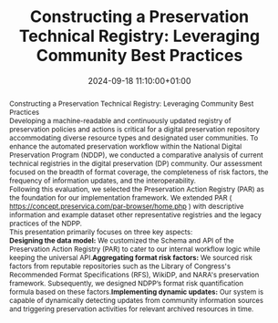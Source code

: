 ---
abstract: "Constructing a Preservation Technical Registry: Leveraging Community Best
  Practices\n\nDeveloping a machine-readable and continuously updated registry of
  preservation policies and actions is critical for a digital preservation repository
  accommodating diverse resource types and designated user communities. To enhance
  the automated preservation workflow within the National Digital Preservation Program
  (NDDP), we conducted a comparative analysis of current technical registries in the
  digital preservation (DP) community. Our assessment focused on the breadth of format
  coverage, the completeness of risk factors, the frequency of information updates,
  and the interoperability. \n\nFollowing this evaluation, we selected the Preservation
  Action Registry (PAR) as the foundation for our implementation framework. We extended
  PAR ( https://concept.preservica.com/par-browser/home.php ) with descriptive information
  and example dataset other representative registries and the legacy practices of
  the NDPP.\n\nThis presentation primarily focuses on three key aspects:\n1.\t**Designing
  the data model:** We customized the Schema and API of the Preservation Action Registry
  (PAR) to cater to our internal workflow logic while keeping the universal API.\n2.\t**Aggregating
  format risk factors:** We sourced risk factors from reputable repositories such
  as the Library of Congress's Recommended Format Specifications (RFS), WikiDP, and
  NARA's preservation framework. Subsequently, we designed NDPP’s format risk quantification
  formula based on these factors. \n3.\t**Implementing dynamic updates:** Our system
  is capable of dynamically detecting updates from community information sources and
  triggering preservation activities for relevant archived resources in time."
creators:
- Lu Wang
date: 2024-09-18 11:10:00+01:00
document_url: https://doi.org/10.5281/zenodo.13738633
grand_parent: iPRES
institutions: []
keywords:
- approaches to preservation
- start 2 preserve
landing_page_url: https://zenodo.org/records/13738633
language: eng
layout: publication
license: Creative Commons Zero (CC0-1.0)
notes_url: https://docs.google.com/document/d/1FD-lIrViKGWNpBR8inlhbkoudzx4OqY7IM5C7anGIn0/edit#heading=h.aar4tupij1po
parent: iPRES 2024
publication_type: lightning talk
size: null
slides_url: https://zenodo.org/records/13761402
source_name: iPRES
stream_url: https://www.archief.vlaanderen.be/archief/records/dossiers/5acb210228ce4315ae650812d056a482329eb83ed2dc42398a51505dc153be81/documents/3c201d717da7420295f0ae90d0b0b1e9787aeff96d2548fb8552074190b13848
title: 'Constructing a Preservation Technical Registry: Leveraging Community Best
  Practices'
year: 2024
---